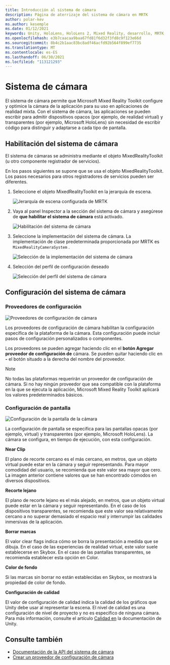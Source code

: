 ```yaml
---
title: Introducción al sistema de cámara
description: Página de aterrizaje del sistema de cámara en MRTK
author: polar-kev
ms.author: kesemple
ms.date: 01/12/2021
keywords: Unity, HoloLens, HoloLens 2, Mixed Reality, desarrollo, MRTK, cámara,
ms.openlocfilehash: e3b7caacaa9baa67fd81f6d32f3fd8c9f123e66d
ms.sourcegitcommit: 8b4c2b1aac83bc8adf46acfd92b564f899ef7735
ms.translationtype: MT
ms.contentlocale: es-ES
ms.lasthandoff: 06/30/2021
ms.locfileid: "113121293"
---
```

# <a name="camera-system"></a>Sistema de cámara

El sistema de cámara permite que Microsoft Mixed Reality Toolkit configure y optimice la cámara de la aplicación para su uso en aplicaciones de realidad mixta. Con el sistema de cámara, las aplicaciones se pueden escribir para admitir dispositivos opacos (por ejemplo, de realidad virtual) y transparentes (por ejemplo, Microsoft HoloLens) sin necesidad de escribir código para distinguir y adaptarse a cada tipo de pantalla.

## <a name="enabling-the-camera-system"></a>Habilitación del sistema de cámara

El sistema de cámaras se administra mediante el objeto MixedRealityToolkit (u otro componente registrador de servicios).

En los pasos siguientes se supone que se usa el objeto MixedRealityToolkit. Los pasos necesarios para otros registradores de servicios pueden ser diferentes.

1. Seleccione el objeto MixedRealityToolkit en la jerarquía de escena.

    ![Jerarquía de escena configurada de MRTK](../images/MRTK_ConfiguredHierarchy.png)

2. Vaya al panel Inspector a la sección del sistema de cámara y asegúrese de **que habilitar el sistema de cámara** está activado.

    ![Habilitación del sistema de cámara](../images/camera-system/EnableCameraSystem.png)

3. Seleccione la implementación del sistema de cámara. La implementación de clase predeterminada proporcionada por MRTK es `MixedRealityCameraSystem` .

    ![Selección de la implementación del sistema de cámara](../images/camera-system/SelectCameraSystemType.png)

4. Selección del perfil de configuración deseado

    ![Selección del perfil del sistema de cámara](../images/camera-system/SelectCameraProfile.png)

## <a name="configuring-the-camera-system"></a>Configuración del sistema de cámara

### <a name="settings-providers"></a>Proveedores de configuración

![Proveedores de configuración de cámara](../images/camera-system/CameraSettingsProviders.png)

Los proveedores de configuración de cámara habilitan la configuración específica de la plataforma de la cámara. Esta configuración puede incluir pasos de configuración personalizados o componentes.

Los proveedores se pueden agregar haciendo clic en el **botón Agregar proveedor de configuración de** cámara. Se pueden quitar haciendo clic en **-** el botón situado a la derecha del nombre del proveedor.

> [!Note]
> No todas las plataformas requerirán un proveedor de configuración de cámara. Si no hay ningún proveedor que sea compatible con la plataforma en la que se ejecuta la aplicación, Microsoft Mixed Reality Toolkit aplicará los valores predeterminados básicos.

### <a name="display-settings"></a>Configuración de pantalla

![Configuración de la pantalla de la cámara](../images/camera-system/CameraDisplaySettings.png)

La configuración de pantalla se especifica para las pantallas opacas (por ejemplo, virtual) y transparentes (por ejemplo, Microsoft HoloLens). La cámara se configura, en tiempo de ejecución, con esta configuración.

**Near Clip**

El plano de recorte cercano es el más cercano, en metros, que un objeto virtual puede estar en la cámara y seguir representando. Para mayor comodidad del usuario, se recomienda que este valor sea mayor que cero. La imagen anterior contiene valores que se han encontrado cómodos en diversos dispositivos.

**Recorte lejano**

El plano de recorte lejano es el más alejado, en metros, que un objeto virtual puede estar en la cámara y seguir representando. En el caso de los dispositivos transparentes, se recomienda que este valor sea relativamente cercano a no superar demasiado el espacio real y interrumpir las calidades inmersivas de la aplicación.

**Borrar marcas**

El valor clear flags indica cómo se borra la presentación a medida que se dibuja. En el caso de las experiencias de realidad virtual, este valor suele establecerse en Skybox. En el caso de las pantallas transparentes, se recomienda establecer esta opción en Color.

**Color de fondo**

Si las marcas sin borrar no están establecidas en Skybox, se mostrará la propiedad de color de fondo.

**Configuración de calidad**

El valor de configuración de calidad indica la calidad de los gráficos que Unity debe usar al representar la escena. El nivel de calidad es una configuración de nivel de proyecto y no es específico de ninguna cámara. Para más información, consulte el artículo [Calidad en](https://docs.unity3d.com/Manual/class-QualitySettings.html) la documentación de Unity.

## <a name="see-also"></a>Consulte también

- [Documentación de la API del sistema de cámara](xref:Microsoft.MixedReality.Toolkit.CameraSystem)
- [Crear un proveedor de configuración de cámara](create-settings-provider.md)
